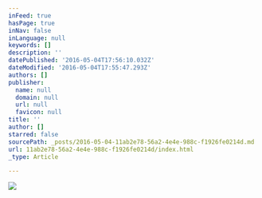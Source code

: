 ```yaml
---
inFeed: true
hasPage: true
inNav: false
inLanguage: null
keywords: []
description: ''
datePublished: '2016-05-04T17:56:10.032Z'
dateModified: '2016-05-04T17:55:47.293Z'
authors: []
publisher:
  name: null
  domain: null
  url: null
  favicon: null
title: ''
author: []
starred: false
sourcePath: _posts/2016-05-04-11ab2e78-56a2-4e4e-988c-f1926fe0214d.md
url: 11ab2e78-56a2-4e4e-988c-f1926fe0214d/index.html
_type: Article

---
```

![](https://the-grid-user-content.s3-us-west-2.amazonaws.com/e7004d6b-774b-4181-9b6f-bf56feb2e2cf.jpg)